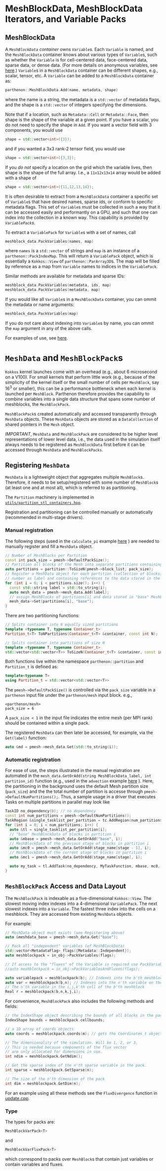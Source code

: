 # MeshBlockData, MeshBlockData Iterators, and Variable Packs

## MeshBlockData

A *`MeshBlockData` container* owns *`Variable`s.* Each `Variable` is named, and the
`MeshBlockData` container knows about various types of `Variable`s, such as whether the
`Variable` is for cell-centered data, face-centered data, sparse data,
or dense data. (For more details on anonymous variables, see
[here](Metadata.md).) `Variable`s in a `MeshBlockData` container can be different
shapes, e.g., scalar, tensor, etc. A `Variable` can be added to a
`MeshBlockData` container as:
```C++
parthenon::MeshBlockData.Add(name, metadata, shape)
```
where the name is a string, the metadata is a `std::vector` of
metadata flags, and the shape is a `std::vector` of integers
specifying the dimensions.

Note that if a location, such as `Metadata::Cell` or `Metadata::Face`,
then shape is the shape of the variable at a given point. If you have
a scalar, you do not need to specify the shape in `Add`. If you want a
vector field with 3 components, you would use
```C++
shape = std::vector<int>({3});
```
and if you wanted a 3x3 rank-2 tensor field, you would use
```C++
shape = std::vector<int>({3,3});
```
If you *do not* specify a location on the grid which the variable
lives, then shape is the shape of the full array. I.e., a
`11x12x13x14` array would be added with a shape of
```C++
shape = std::vector<int>({11,12,13,14});
```

It is often desirable to extract from a `MeshBlockData` container a specific set of
`Variable`s that have desired names, sparse ids, or conform to specific
metadata flags. This set of `Variable`s must be collected in such a way
that it can be accessed easily and performantly on a GPU, and such
that one can index into the collection in a known way. This capability
is provided by *`VariablePack`s*.

To extract a `VariablePack` for `Variable`s with a set of names, call
```C++
meshblock_data.PackVariables(names, map)
```
where `names` is a `std::vector` of strings and `map` is an 
instance of a `parthenon::PackIndexMap`. 
This will return a `VariablePack` object, which 
is essentially a `Kokkos::View` of `parthenon::ParArray3D`s.
The map will be filled by reference as a map from 
`Variable` names to indices in the `VariablePack`.

Similar methods are available for metadata and sparse IDs:
```C++
meshblock_data.PackVariables(metadata, ids, map)
meshblock_data.PackVariables(metadata, map)
```
If you would like all `Variable`s in a `MeshBlockData` container,
you can ommit the metadata or name arguments:
```C++
meshblock_data.PackVariables(map)
```
If you do not care about indexing into `Variable`s by name,
you can ommit the `map` argument in any of the above calls.

For examples of use, see [here](../../tst/unit/test_meshblock_data_iterator.cpp).

# `MeshData` and `MeshBlockPack`s

`Kokkos` kernel launches come with an overhead (e.g., about 6 microsecond on a V100).
For small kernels that perform little work (e.g., because of the simplicity of the kernel
itself or the small number of cells per `MeshBlock`, say 16<sup>3</sup> or smaller),
this can be a performance bottleneck when each kernel is launched per `MeshBlock`.
Parthenon therefore provides the capability to combine variables into a single data
structure that spans some number of meshblocks, the `MeshBlockPack`.

`MeshBlockPack`s created automatically and accessed transparently through `MeshData` objects.
These `MeshData` objects are stored as a `DataCollection` of shared pointers
in the `Mesh` object.

*IMPORTANT*, `MeshData` and `MeshBlockPack` are considered to be higher level
representations of lower level data, i.e., the data used in the simulation itself always
needs to be registered as `MeshBlockData` first before it can be accessed through
`MeshData` and `MeshBlockPacks`.

## Registering `MeshData`

`MeshData` is a lightweight object that aggregates multiple `MeshBlock`s.
Therefore, it needs to be setup/registered with some number of `MeshBlock`s
(at least one and at most all), which is referred to as partitioning.

The `Partition` machinery is implemented in [`utils/partition_stl_containers.hpp`](../../src/utils/partition_stl_containers.hpp).

Registration and partitioning can be controlled manually or automatically
(recommended in multi-stage drivers).

### Manual registration

The following steps (used in the `calculate_pi` example [here](../../example/calculate_pi/pi_driver.cpp) ) are needed to manually register and fill a `MeshData` object.

```c++
// Number of MeshBlocks per Partition
const int pack_size = pmesh->DefaultPackSize();
// Partition all blocks of the Mesh into separate partitions containing pack_size MeshBlocks
auto partitions = partition::ToSizeN(pmesh->block_list, pack_size);
// Register a MeshData object for each partition (collection of blocks) using the partition
// number as label and containing references to the data stored in the "base" MeshBlockPack
for (int i = 0; i < partitions.size(); i++) {
  const std::string label = std::to_string(i);
  auto mesh_data = pmesh->mesh_data.Add(label);
  // assign MeshBlocks of partitions[i] and data stored in "base" MeshBlockPack to MeshData object
  mesh_data->Set(partitions[i], "base");
}
```

There are two partitioning functions:
```C++
// Splits container into N equally sized partitions
template <typename T, typename Container_t>
Partition_t<T> ToNPartitions(Container_t<T> &container, const int N);

// Splits container into partitions of size N
template <typename T, typename Container_t>
std::vector<std::vector<T>> ToSizeN(Container_t<T> &container, const int N);
```
Both functions live within the namespace `parthenon::partition` and `Partition_t`
is defined as:
```C++
template<typename T>
using Partition_t = std::vector<std::vector<T>>
```

The `pmesh->DefaultPackSize()` is controlled via the `pack_size` variable
in a `parthenon` input file under the `parthenon/mesh` input block. e.g.,
```
<parthenon/mesh>
pack_size = 6
```
A `pack_size < 1` in the input file indicates the entire mesh (per MPI rank)
should be contained within a single pack.

The registered `MeshData` can then later be accessed, for example, via the `Get(label)` function:
```c++
auto &md = pmesh->mesh_data.Get(std::to_string(i));
```

### Automatic registration

For ease of use, the steps illustrated in the manual registration are automated in the
`mesh_data.GetOrAdd(string MeshBlockData_label, int partition_id)` function (e.g., used
in the `advection` example [here](../../example/advection/advection_driver.cpp) ).
Here, the partitioning in the background uses the default Mesh partition size (`pack_size`)
and the the total number of partition is accesse through `pmesh->DefaultNumPartitions();`.
Thus, a sample usage in a driver that executes Tasks on multiple partitions in parallel may
look like
```c++
TaskID no_dependency(0); // no dependency
const int num_partitions = pmesh->DefaultNumPartitions();
TaskRegion &single_tasklist_per_partition = tc.AddRegion(num_partitions);
for (int i = 0; i < num_partitions; i++) {
  auto &tl = single_tasklist_per_partition[i];
  // "base" MeshBlockData of blocks in partition i
  auto &mbase = pmesh->mesh_data.GetOrAdd("base", i);
  // MeshBlockData of the previous stage of blocks in partition i
  auto &mc0 = pmesh->mesh_data.GetOrAdd(stage_name[stage - 1], i);
  // MeshBlockData of the current stage of blocks in partition i
  auto &mc1 = pmesh->mesh_data.GetOrAdd(stage_name[stage], i);

  auto my_task = tl.AddTask(no_dependency, MyTaskFunction, mbase, mc0, mc1);
}
```

## `MeshBlockPack` Access and Data Layout

The `MeshBlockPack` is indexable as a five-dimensional `Kokkos::View`. The
slowest moving index indexes into a 4-dimensional `VariablePack`. The
next slowest indexes into a `Variable`. The fastest three index into the
cells on a meshblock.
They are accessed from existing `MeshData` objects.

For example:
```C++
// MeshData object must exists (see Registering above)
auto &meshdata_base = pmesh->mesh_data.Get("base");

// Pack all "independent" variables (of MeshBlockData)
std::vector<MetadataFlag> flags({Metadata::Independent});
auto meshblockpack = in_obj->PackVariables(flags);

// If access to the "fluxes" of the Variable is required use PackVariableAndFluxes
//auto meshblockpack = in_obj->PackVariablesAndFluxes(flags);

auto variablepack = meshblockpack(b); // Indexes into the b'th meshblock
auto var = meshblockpack(b,n); // Indexes into the n'th variable on the b'th MB
// The n'th variable in the i,j,k'th cell of the b'th meshblock
Real r = meshblockpack(b,n,k,j,i);
```

For convenience, `MeshBlockPack` also includes the following methods and fields:
```C++
// the IndexShape object describing the bounds of all blocks in the pack
IndexShape bounds = meshblockpack.cellbounds;

// a 1D array of coords objects
auto coords = meshblockpack.coords(m); // gets the Coordinates_t object on the m'th MB

// The dimensionality of the simulation. Will be 1, 2, or 3.
// This is needed because components of the flux vector
// are only allocated for dimensions in use.
int ndim = meshblockpack.GetNdim();

// Get the sparse index of the n'th sparse variable in the pack.
int sparse = meshblockpack.GetSparse(n);

// The size of the n'th dimension of the pack
int dim = meshblockpack.GetDim(n);
```

For an example using all these methods see the `FluxDivergence` function in
[update.cpp](../../src/interface/update.cpp).

### Type

The types for packs are:
```C++
MeshBlockVarPack<T>
```
and
```C++
MeshBlockVarFluxPack<T>
```
which correspond to packs over `MeshBlock`s that contain just variables
or contain variables and fluxes.
